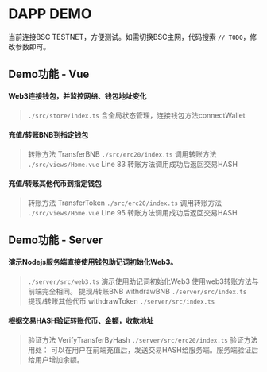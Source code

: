 # DAPP DEMO
当前连接BSC TESTNET，方便测试。如需切换BSC主网，代码搜索 `// TODO`，修改参数即可。



## Demo功能 - Vue

#### Web3连接钱包，并监控网络、钱包地址变化
> `./src/store/index.ts` 含全局状态管理，连接钱包方法connectWallet

#### 充值/转账BNB到指定钱包
> 转账方法 TransferBNB `./src/erc20/index.ts`
> 调用转账方法 `./src/views/Home.vue` Line 83
> 转账方法调用成功后返回交易HASH

#### 充值/转账其他代币到指定钱包
> 转账方法 TransferToken `./src/erc20/index.ts`
> 调用转账方法 `./src/views/Home.vue` Line 95
> 转账方法调用成功后返回交易HASH



## Demo功能 -  Server


#### 演示Nodejs服务端直接使用钱包助记词初始化Web3。
> `./server/src/web3.ts` 演示使用助记词初始化Web3
> 使用web3转账方法与前端完全相同。
> 提现/转账BNB withdrawBNB `./server/src/index.ts`  
> 提现/转账其他代币 withdrawToken `./server/src/index.ts`  


#### 根据交易HASH验证转账代币、金额，收款地址
> 验证方法 VerifyTransferByHash `./server/src/erc20/index.ts`
> 验证方法用处： 可以在用户在前端充值后，发送交易HASH给服务端。服务端验证后给用户增加余额。

